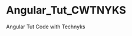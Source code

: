 # Angular_Tut_CWTNYKS
Angular Tut Code with Technyks

<!-- Note:- -->
<!-- Angular_Tut_CWTNYKS\first-app-ngmodule>
ng serve -o --port 4201 -->


<!-- Timestamps: -->
<!-- 41:26 - NgModule vs Standalone -->
<!-- 42:22 - Create Angular ngModule Project -->
<!-- 44:54 - Run ngModule Project in different port - Compare File Structure -->
<!-- 01:07:00 - Play around with projects -->
<!-- 01:24:00 - Create Component (Home Component), Understand “export” keyword, Routing & Navigation -->
<!-- 01:43:44 - Create About Component - Routing & Navigation -->
<!-- 01:59:34 - Lazy loading - Routing & Navigation -->
<!-- 02:01:24 - Create Admin Component -->
<!-- 02:07:08 - Install & Setup Bootstrap -->
<!-- 02:33:11 - Forms in Angular with form validation -->
<!-- 02:40:09 - Add Navbar (Header Component) -->
<!-- 02:44:43 - Design Home Component -->
<!-- 02:52:48 - Add Courses Component -->
<!-- 03:08:49 - ngIf, ngFor, @if, @for, ngSwitch vs @switch, @defer, @Input & @Output decorators -->
<!-- 03:14:33 - Use of localStorage (to store & fetch courses) and Enum -->
<!-- 03:28:56 - Spread Operator, Add & Fetch Courses using localStorage in Admin & Courses Component -->
<!-- 03:56:00 - Add Bootstrap Icons & Delete Course from Admin Component -->
<!-- 04:03:27 - Add Footer -->
<!-- 04:13:40 - Restructure project & optimise code for better code readability -->
<!-- 04:21:39 - Design About Component -->
<!-- 04:26:15 - Interfaces -->
<!-- 05:04:10 - Services in Angular (Create course service for CRUD with RxJS) -->
<!-- 05:17:45 - Sync Code in both Standalone & ngModule projects -->


<!-- 05:42:40 - Implementing Signals, ZoneJS vs Signals, Writable Signal -->
<!-- 05:50:40 - Why Signals? Learn Computed Signal & @let decorator, CRUD using Signals instead of RxJS -->
<!-- 06:08:13 - Effects in Signals -->
<!-- 06:22:35 - Effects in Signals -->
<!-- 06:25:48 - Input, Output & Model Signals -->
<!-- 06:34:26 - Optimise & Sync code (using Signals Concept) -->
<!-- 06:46:25 - Build & Deploy Angular App (in Firebase hosting for free) -->
<!-- 06:57:33 - HttpClient (for APIs) -->
<!-- 07:00:34 - Pipes -->
